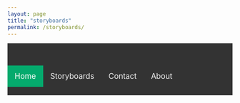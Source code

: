 ```yaml
---
layout: page
title: "storyboards"
permalink: /storyboards/
---
```


<style>
  .topnav {
  background-color: #333;
  overflow: hidden;
  height: 17px;
  padding: 50px 0px;
}
  
  .topnav a {

  float: left;
  color: #f2f2f2;
  text-align: center;
  padding: 14px 16px;
  text-decoration: none;
  font-size: 17px;
}
  .topnav a:hover {
  background-color: #ddd;
  color: black;
}
  
  .topnav a.active {
  background-color: #04AA6D;
  color: white;
}
  </style>

<div class="topnav">
  <a class="active" href="harveynorman.me">Home</a>
  <a href="#storyboards">Storyboards</a>
  <a href="#contact">Contact</a>
  <a href="#about">About</a>
</div>


